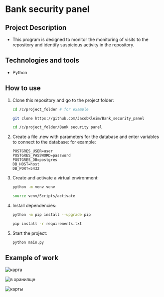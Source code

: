 # Bank security panel

## Project Description
 - This program is designed to monitor the monitoring of visits to the repository and identify suspicious activity in the repository.

## Technologies and tools
 - Python

## How to use
1. Clone this repository and go to the project folder:
   ```bash
   cd /c/project_folder # for example
   
   git clone https://github.com/JacobKleim/Bank_security_panel
   
   cd /c/project_folder/Bank security panel 
   ```

2. Create a file .new with parameters for the database and enter variables to connect to the database:
   for example:
   ```
   POSTGRES_USER=user
   POSTGRES_PASSWORD=password
   POSTGRES_DB=postgres
   DB_HOST=host
   DB_PORT=5432
   ```

3. Сreate and activate a virtual environment:
   ```bash
   python -m venv venv 
   
   source venv/Scripts/activate
   ```

4. Install dependencies:
   ```bash
   python -m pip install --upgrade pip

   pip install -r requirements.txt
   ```

5. Start the project:
   ```bash
   python main.py
   ```

## Example of work
![карта](https://github.com/JacobKleim/django-orm-watching-storage/assets/119351169/b108027b-0160-46c9-a7a3-50b21d2a2919)

![в хранилще](https://github.com/JacobKleim/django-orm-watching-storage/assets/119351169/64969470-ebf1-4e5e-8d13-9355087f6be4)

![карты](https://github.com/JacobKleim/django-orm-watching-storage/assets/119351169/b87a94f3-e724-459e-af2e-f91087b66595)



